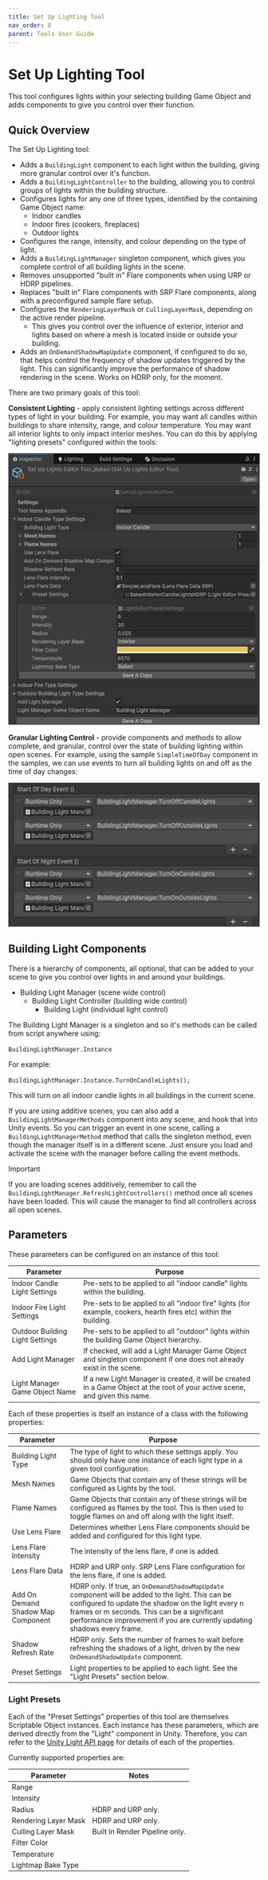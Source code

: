 ```yaml
---
title: Set Up Lighting Tool
nav_order: 8
parent: Tools User Guide
---
```


# Set Up Lighting Tool

This tool configures lights within your selecting building Game Object and adds components to give you control over their function.

## Quick Overview

The Set Up Lighting tool:

- Adds a `BuildingLight` component to each light within the building, giving more granular control over it's function.
- Adds a `BuildingLightController` to the building, allowing you to control groups of lights within the building structure.
- Configures lights for any one of three types, identified by the containing Game Object name:
  - Indoor candles
  - Indoor fires (cookers, fireplaces)
  - Outdoor lights
- Configures the range, intensity, and colour depending on the type of light.
- Adds a `BuildingLightManager` singleton component, which gives you complete control of all building lights in the scene.
- Removes unsupported "built in" Flare components when using URP or HDRP pipelines.
- Replaces "built in" Flare components with SRP Flare components, along with a preconfigured sample flare setup.
- Configures the `RenderingLayerMask` or `CullingLayerMask`, depending on the active render pipeline.
  - This gives you control over the influence of exterior, interior and lights based on where a mesh is located inside or outside your building.
- Adds an `OnDemandShadowMapUpdate` component, if configured to do so, that helps control the frequency of shadow updates triggered by the light. This can significantly improve the performance of shadow rendering in the scene. Works on HDRP only, for the moment.

There are two primary goals of this tool:

**Consistent Lighting** - apply consistent lighting settings across different types of light in your building. For example, you may want all candles within buildings to share intensity, range, and colour temperature. You may want all interior lights to only impact interior meshes. You can do this by applying "lighting presets" configured within the tools:

![](..\media\lightsettings.png)

**Granular Lighting Control** - provide components and methods to allow complete, and granular, control over the state of building lighting within open scenes. For example, using the sample `SimpleTimeOfDay` component in the samples, we can use events to turn all building lights on and off as the time of day changes:

![](..\media\timeofdayeventsexample.png)

## Building Light Components

There is a hierarchy of components, all optional, that can be added to your scene to give you control over lights in and around your buildings.

- Building Light Manager (scene wide control)
  - Building Light Controller (building wide control)
    - Building Light (individual light control)

The Building Light Manager is a singleton and so it's methods can be called from script anywhere using:

`BuildingLightManager.Instance` 

For example:

`BuildingLightManager.Instance.TurnOnCandleLights();`

This will turn on all indoor candle lights in all buildings in the current scene.

If you are using additive scenes, you can also add a `BuildingLightManagerMethods` component into any scene, and hook that into Unity events. So you can trigger an event in one scene, calling a `BuildingLightManagerMethod` method that calls the singleton method, even though the manager itself is in a different scene. Just ensure you load and activate the scene with the manager before calling the event methods.

> [!IMPORTANT]
>
> If you are loading scenes additively, remember to call the `BuildingLightManager.RefreshLightControllers()` method once all scenes have been loaded. This will cause the manager to find all controllers across all open scenes.

## Parameters

These parameters can be configured on an instance of this tool:

| Parameter                       | Purpose                                                      |
| ------------------------------- | ------------------------------------------------------------ |
| Indoor Candle Light Settings    | Pre-sets to be applied to all "indoor candle" lights within the building. |
| Indoor Fire Light Settings      | Pre-sets to be applied to all "indoor fire" lights (for example, cookers, hearth fires etc) within the building. |
| Outdoor Building Light Settings | Pre-sets to be applied to all "outdoor" lights within the building Game Object hierarchy. |
| Add Light Manager               | If checked, will add a Light Manager Game Object and singleton component if one does not already exist in the scene. |
| Light Manager Game Object Name  | If a new Light Manager is created, it will be created in a Game Object at the root of your active scene, and given this name. |

Each of these properties is itself an instance of a class with the following properties:

| Parameter                          | Purpose                                                      |
| ---------------------------------- | ------------------------------------------------------------ |
| Building Light Type                | The type of light to which these settings apply. You should only have one instance of each light type in a given tool configuration. |
| Mesh Names                         | Game Objects that contain any of these strings will be configured as Lights by the tool. |
| Flame Names                        | Game Objects that contain any of these strings will be configured as flames by the tool. This is then used to toggle flames on and off along with the light itself. |
| Use Lens Flare                     | Determines whether Lens Flare components should be added and configured for this light type. |
| Lens Flare Intensity               | The intensity of the lens flare, if one is added.            |
| Lens Flare Data                    | HDRP and URP only. SRP Lens Flare configuration for the lens flare, if one is added. |
| Add On Demand Shadow Map Component | HDRP only. If true, an `OnDemandShadowMapUpdate` component will be added to the light. This can be configured to update the shadow on the light every n frames or m seconds. This can be a significant performance improvement if you are currently updating shadows every frame. |
| Shadow Refresh Rate                | HDRP only. Sets the number of frames to wait before refreshing the shadows of a light, driven by the new `OnDemandShadowUpdate` component. |
| Preset Settings                    | Light properties to be applied to each light. See the "Light Presets" section below. |

### Light Presets

Each of the "Preset Settings" properties of this tool are themselves Scriptable Object instances. Each instance has these parameters, which are derived directly from the "Light" component in Unity. Therefore, you can refer to the [Unity Light API page](https://docs.unity3d.com/6000.0/Documentation/ScriptReference/Light.html) for details of each of the properties.

Currently supported properties are:

| Parameter            | Notes                          |
| -------------------- | ------------------------------ |
| Range                |                                |
| Intensity            |                                |
| Radius               | HDRP and URP only.             |
| Rendering Layer Mask | HDRP and URP only.             |
| Culling Layer Mask   | Built In Render Pipeline only. |
| Filter Color         |                                |
| Temperature          |                                |
| Lightmap Bake Type   |                                |
